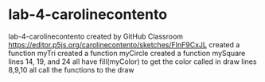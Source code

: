 # lab-4-carolinecontento
lab-4-carolinecontento created by GitHub Classroom
https://editor.p5js.org/carolinecontento/sketches/FInF9CxJL
created a function myTri
created a function myCircle
created a function mySquare
lines 14, 19, and 24 all have fill(myColor) to get the color called in draw
lines 8,9,10 all call the functions to the draw
